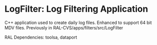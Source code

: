 # LogFilter: Log Filtering Application

C++ application used to create daily log files.
Enhanced to support 64 bit MDV files.
Previously in RAL-CVS/apps/filters/src/LogFilter

RAL Dependencies: toolsa, dataport
